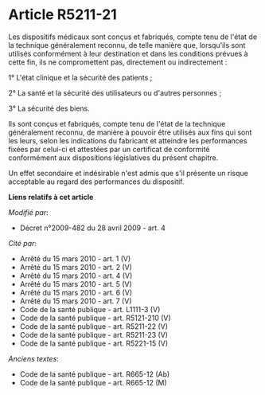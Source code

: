 # Article R5211-21

Les dispositifs médicaux sont conçus et fabriqués, compte tenu de l'état de la technique généralement reconnu, de telle
manière que, lorsqu'ils sont utilisés conformément à leur destination et dans les conditions prévues à cette fin, ils ne
compromettent pas, directement ou indirectement :

1° L'état clinique et la sécurité des patients ;

2° La santé et la sécurité des utilisateurs ou d'autres personnes ;

3° La sécurité des biens.

Ils sont conçus et fabriqués, compte tenu de l'état de la technique généralement reconnu, de manière à pouvoir être utilisés
aux fins qui sont les leurs, selon les indications du fabricant et atteindre les performances fixées par celui-ci et
attestées par un certificat de conformité conformément aux dispositions législatives du présent chapitre.

Un effet secondaire et indésirable n'est admis que s'il présente un risque acceptable au regard des performances du
dispositif.

**Liens relatifs à cet article**

_Modifié par_:

  - Décret n°2009-482 du 28 avril 2009 - art. 4

_Cité par_:

  - Arrêté du 15 mars 2010 - art. 1 (V)
  - Arrêté du 15 mars 2010 - art. 2 (V)
  - Arrêté du 15 mars 2010 - art. 4 (V)
  - Arrêté du 15 mars 2010 - art. 5 (V)
  - Arrêté du 15 mars 2010 - art. 6 (V)
  - Arrêté du 15 mars 2010 - art. 7 (V)
  - Code de la santé publique - art. L1111-3 (V)
  - Code de la santé publique - art. R5121-210 (V)
  - Code de la santé publique - art. R5211-22 (V)
  - Code de la santé publique - art. R5211-23 (V)
  - Code de la santé publique - art. R5221-15 (V)

_Anciens textes_:

  - Code de la santé publique - art. R665-12 (Ab)
  - Code de la santé publique - art. R665-12 (M)
